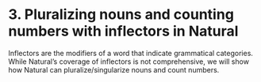 # 3. Pluralizing nouns and counting numbers with inflectors in Natural

Inflectors are the modifiers of a word that indicate grammatical categories. While Natural’s coverage of inflectors is not comprehensive, we will show how Natural can pluralize/singularize nouns and count numbers. 
